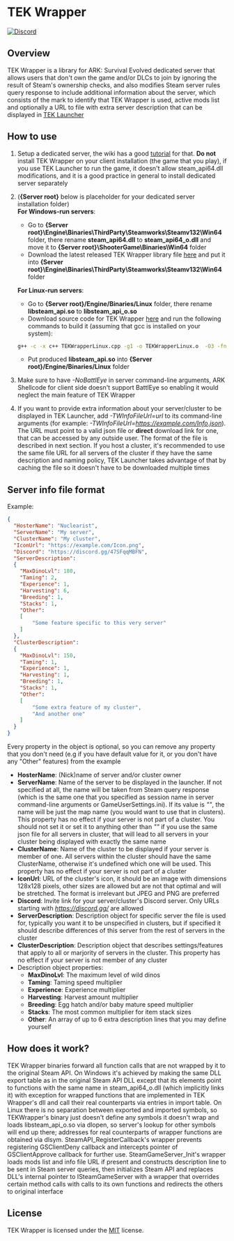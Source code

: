 # TEK Wrapper
[![Discord](https://img.shields.io/discord/937821572285206659?style=flat-square&label=Discord&logo=discord&logoColor=white&color=7289DA)](https://discord.gg/JBUgcwvpfc)

## Overview

TEK Wrapper is a library for ARK: Survival Evolved dedicated server that allows users that don't own the game and/or DLCs to join by ignoring the result of Steam's ownership checks, and also modifies Steam server rules query response to include additional information about the server, which consists of the mark to identify that TEK Wrapper is used, active mods list and optionally a URL to file with extra server description that can be displayed in [TEK Launcher](https://github.com/Nuclearistt/TEKLauncher)

## How to use

1. Setup a dedicated server, the wiki has a good [tutorial](https://ark.wiki.gg/wiki/Dedicated_server_setup) for that. **Do not** install TEK Wrapper on your client installation (the game that you play), if you use TEK Launcher to run the game, it doesn't allow steam_api64.dll modifications, and it is a good practice in general to install dedicated server separately
2. (**{Server root}** below is placeholder for your dedicated server installation folder)  
  **For Windows-run servers**: 
   - Go to **{Server root}\Engine\Binaries\ThirdParty\Steamworks\Steamv132\Win64** folder, there rename **steam_api64.dll** to **steam_api64_o.dll** and move it to **{Server root}\ShooterGame\Binaries\Win64** folder
   - Download the latest released TEK Wrapper library file [here](https://github.com/Nuclearistt/TEKWrapper/releases/latest/download/steam_api64.dll) and put it into **{Server root}\Engine\Binaries\ThirdParty\Steamworks\Steamv132\Win64** folder

   **For Linux-run servers**:
   - Go to **{Server root}/Engine/Binaries/Linux** folder, there rename **libsteam_api.so** to **libsteam_api_o.so**
   - Download source code for TEK Wrapper <a href="https://raw.githubusercontent.com/Nuclearistt/TEKWrapper/main/TEKWrapperLinux/TEKWrapperLinux.cpp" download>here</a> and run the following commands to build it (assuming that gcc is installed on your system):
   ```bash
   g++ -c -x c++ TEKWrapperLinux.cpp -g1 -o TEKWrapperLinux.o  -O3 -fno-strict-aliasing -flto -fomit-frame-pointer -DNDEBUG -fpic -fthreadsafe-statics -fexceptions -fno-rtti -std=c++20 && g++ -o libsteam_api.so -Wl,-z,relro -Wl,-z,now -Wl,-z,noexecstack -shared -Wl,--no-as-needed TEKWrapperLinux.o && rm TEKWrapperLinux.o
   ```
   - Put produced **libsteam_api.so** into **{Server root}/Engine/Binaries/Linux** folder
3. Make sure to have *-NoBattlEye* in server command-line arguments, ARK Shellcode for client side doesn't support BattlEye so enabling it would neglect the main feature of TEK Wrapper
4. If you want to provide extra information about your server/cluster to be displayed in TEK Launcher, add *-TWInfoFileUrl=url* to its command-line arguments (for example: *-TWInfoFileUrl=https://example.com/Info.json*). The URL must point to a valid json file or **direct** download link for one, that can be accessed by any outside user. The format of the file is described in next section. If you host a cluster, it's recommended to use the same file URL for all servers of the cluster if they have the same description and naming policy, TEK Launcher takes advantage of that by caching the file so it doesn't have to be downloaded multiple times

## Server info file format

Example:
```json
{
  "HosterName": "Nuclearist",
  "ServerName": "My server",
  "ClusterName": "My cluster",
  "IconUrl": "https://example.com/Icon.png",
  "Discord": "https://discord.gg/47SFqqMBFN",
  "ServerDescription":
  {
    "MaxDinoLvl": 180,
    "Taming": 2,
    "Experience": 1,
    "Harvesting": 6,
    "Breeding": 1,
    "Stacks": 1,
    "Other":
    [
        "Some feature specific to this very server"
    ]
  },
  "ClusterDescription":
  {
    "MaxDinoLvl": 150,
    "Taming": 1,
    "Experience": 1,
    "Harvesting": 1,
    "Breeding": 1,
    "Stacks": 1,
    "Other":
    [
        "Some extra feature of my cluster",
        "And another one"
    ]
  }
}
```
Every property in the object is optional, so you can remove any property that you don't need (e.g if you have default value for it, or you don't have any "Other" features) from the example

- **HosterName**: (Nick)name of server and/or cluster owner
- **ServerName**: Name of the server to be displayed in the launcher. If not specified at all, the name will be taken from Steam query response (which is the same one that you specified as session name in server command-line arguments or GameUserSettings.ini). If its value is *""*, the name will be just the map name (you would want to use that in clusters). This property has no effect if your server is not part of a cluster. You should not set it or set it to anything other than *""* if you use the same json file for all servers in cluster, that will lead to all servers in your cluster being displayed with exactly the same name
- **ClusterName**: Name of the cluster to be displayed if your server is member of one. All servers within the cluster should have the same ClusterName, otherwise it's undefined which one will be used. This property has no effect if your server is not part of a cluster
- **IconUrl**: URL of the cluster's icon, it should be an image with dimensions 128x128 pixels, other sizes are allowed but are not that optimal and will be stretched. The format is irrelevant but JPEG and PNG are preferred
- **Discord**: Invite link for your server/cluster's Discord server. Only URLs starting with *https://discord.gg/* are allowed
- **ServerDescription**: Description object for specific server the file is used for, typically you want it to be unspecified in clusters, but if specified it should describe differences of this server from the rest of servers in the cluster
- **ClusterDescription**: Description object that describes settings/features that apply to all or marjority of servers in the cluster. This property has no effect if your server is not member of any cluster
- Description object properties:
  + **MaxDinoLvl**: The maximum level of wild dinos
  + **Taming**: Taming speed multiplier
  + **Experience**: Experience multiplier
  + **Harvesting**: Harvest amount multiplier
  + **Breeding**: Egg hatch and/or baby mature speed multiplier
  + **Stacks**: The most common multiplier for item stack sizes
  + **Other**: An array of up to 6 extra description lines that you may define yourself

## How does it work?

TEK Wrapper binaries forward all function calls that are not wrapped by it to the original Steam API. On Windows it's achieved by making the same DLL export table as in the original Steam API DLL except that its elements point to functions with the same name in steam_api64_o.dll (which implicitly links it) with exception for wrapped functions that are implemented in TEK Wrapper's dll and call their real counterparts via entries in import table. On Linux there is no separation between exported and imported symbols, so TEKWrapper's binary just doesn't define any symbols it doesn't wrap and loads libsteam_api_o.so via dlopen, so server's lookup for other symbols will end up there; addresses for real counterparts of wrapper functions are obtained via dlsym. SteamAPI_RegisterCallback's wrapper prevents registering GSClientDeny callback and intercepts pointer of GSClientApprove callback for further use. SteamGameServer_Init's wrapper loads mods list and info file URL if present and constructs description line to be sent in Steam server queries, then initializes Steam API and replaces DLL's internal pointer to ISteamGameServer with a wrapper that overrides certain method calls with calls to its own functions and redirects the others to original interface

## License

TEK Wrapper is licensed under the [MIT](LICENSE.TXT) license.
